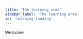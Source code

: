 ```yaml
---
title: 'The learning area'
sidebar_label: 'The learning area'
id: 'learning-landing'
---
```


Welcome
